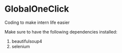 # GlobalOneClick
Coding to make intern life easier  
  
Make sure to have the following dependencies installed:  
1) beautifulsoup4  
2) selenium  